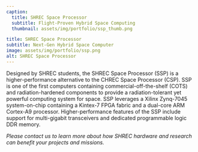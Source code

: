 ```yaml
---
caption:
  title: SHREC Space Processor
  subtitle: Flight-Proven Hybrid Space Computing
  thumbnail: assets/img/portfolio/ssp_thumb.png

title: SHREC Space Processor
subtitle: Next-Gen Hybrid Space Computer
image: assets/img/portfolio/ssp.png
alt: SHREC Space Processor
---
```


Designed by SHREC students, the SHREC Space Processor (SSP) is a higher-performance alternative to the CHREC Space Processor (CSP). SSP is one of the first computers containing commercial-off-the-shelf (COTS) and radiation-hardened components to provide a radiation-tolerant yet powerful computing system for space. SSP leverages a Xilinx Zynq-7045 system-on-chip containing a Kintex-7 FPGA fabric and a dual-core ARM Cortex-A9 processor. Higher-performance features of the SSP include support for multi-gigabit transceivers and dedicated programmable logic DDR memory.

_Please contact us to learn more about how SHREC hardware and research can benefit your projects and missions._